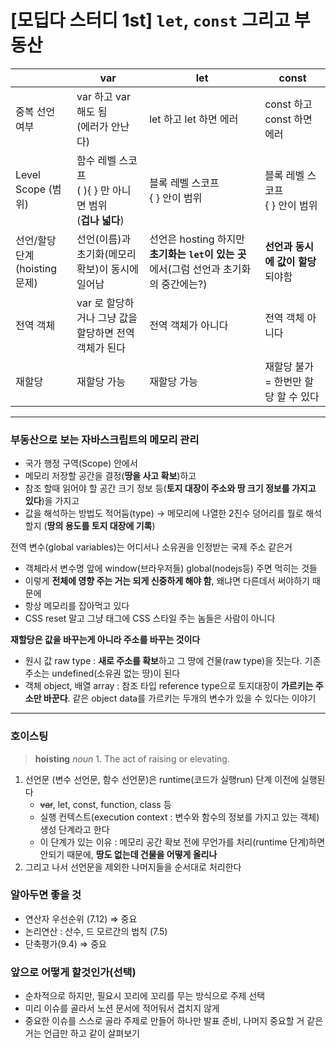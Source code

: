 # [모딥다 스터디 1st] `let`, `const` 그리고 부동산

|                           | var                                         | let                                                       | const                  |
| ------------------------- | ------------------------------------------- | --------------------------------------------------------- | ---------------------- |
| 중복 선언 여부                  | var 하고 var 해도 됨<br>(에러가 안난다)                | let 하고 let 하면 에러                                          | const 하고 const 하면 에러   |
| Level Scope (범위)          | 함수 레벨 스코프<br>( ){ } 만 아니면 범위<br>(**겁나 넓다**) | 블록 레벨 스코프<br>{ } 안이 범위                                    | 블록 레벨 스코프<br>{ } 안이 범위 |
| 선언/할당 단계<br>(hoisting 문제) | 선언(이름)과 초기화(메모리 확보)이 동시에 일어남                | 선언은 hosting 하지만 **초기화는 `let`이 있는 곳**에서(그럼 선언과 초기화의 중간에는?) | **선언과 동시에 값이 할당**되야함   |
| 전역 객체                     | var 로 할당하거나 그냥 값을 할당하면 전역객체가 된다             | 전역 객체가 아니다                                                | 전역 객체 아니다              |
| 재할당                       | 재할당 가능                                      | 재할당 가능                                                    | 재할당 불가 = 한번만 할당 할 수 있다 |

----

### 부동산으로 보는 자바스크립트의 메모리 관리

- 국가 행정 구역(Scope) 안에서
- 메모리 저장할 공간을 결정(**땅을 사고 확보**)하고
- 참조 할때 읽어야 할 공간 크기 정보 등(**토지 대장이 주소와 땅 크기 정보를 가지고 있다**)을 가지고
- 값을 해석하는 방법도 적어둠(type) → 메모리에 나열한 2진수 덩어리를 뭘로 해석할지 (**땅의 용도를 토지 대장에 기록**)

전역 변수(global variables)는 어디서나 소유권을 인정받는 국제 주소 같은거

- 객체라서 변수명 앞에 window(브라우저들) global(nodejs등) 주면 먹히는 것들
- 이렇게 **전체에 영향 주는 거는 되게 신중하게 해야 함**, 왜냐면 다른데서 써야하기 때문에
- 항상 메모리를 잡아먹고 있다
- CSS reset 말고 그냥 태그에 CSS 스타일 주는 놈들은 사람이 아니다

**재할당은 값을 바꾸는게 아니라 주소를 바꾸는 것이다**

- 원시 값 raw type : **새로 주소를 확보**하고 그 땅에 건물(raw type)을 짓는다. 기존 주소는 undefined(소유권 없는 땅)이 된다
- 객체 object, 배열 array : 참조 타입 reference type으로 토지대장이 **가르키는 주소만 바꾼다**. 같은 object data를 가르키는 두개의 변수가 있을 수 있다는 이야기

----

### 호이스팅

> **hoisting** *noun* 1. The act of raising or elevating.

1. 선언문 (변수 선언문, 함수 선언문)은 runtime(코드가 실행run) 단계 이전에 실행된다
   - ~~var~~, let, const, function, class 등
   - 실행 컨텍스트(execution context : 변수와 함수의 정보를 가지고 있는 객체) 생성 단계라고 한다
   - 이 단계가 있는 이유 : 메모리 공간 확보 전에 무언가를 처리(runtime 단계)하면 안되기 때문에, **땅도 없는데 건물을 어떻게 올리나**
1. 그리고 나서 선언문을 제외한 나머지들을 순서대로 처리한다

### 알아두면 좋을 것

- 연산자 우선순위 (7.12) ⇒ 중요
- 논리연산 : 산수, 드 모르간의 법칙 (7.5)
- 단축평가(9.4) ⇒ 중요

### 앞으로 어떻게 할것인가(선택)

- 순차적으로 하지만, 필요시 꼬리에 꼬리를 무는 방식으로 주제 선택
- 미리 이슈를 골라서 노션 문서에 적어둬서 겹치지 않게
- 중요한 이슈를 스스로 골라 주제로 만들어 하나만 발표 준비, 나머지 중요할 거 같은거는 언급만 하고 같이 살펴보기

